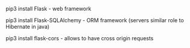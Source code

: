 pip3 install Flask - web framework

pip3 install Flask-SQLAlchemy - ORM framework (servers similar role to Hibernate in java)

pip3 install flask-cors - allows to have cross origin requests
